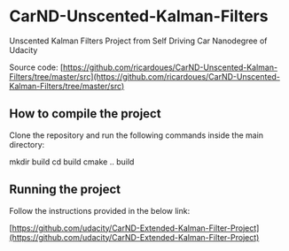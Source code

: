 # CarND-Unscented-Kalman-Filters
 Unscented Kalman Filters Project from Self Driving Car Nanodegree of Udacity 
 
 Source code: [https://github.com/ricardoues/CarND-Unscented-Kalman-Filters/tree/master/src](https://github.com/ricardoues/CarND-Unscented-Kalman-Filters/tree/master/src)

## How to compile the project
Clone the repository and run the following commands inside the main directory: 

mkdir build 
cd build 
cmake ..
build 

## Running the project 
Follow the instructions provided in the below link: 

[https://github.com/udacity/CarND-Extended-Kalman-Filter-Project](https://github.com/udacity/CarND-Extended-Kalman-Filter-Project)

